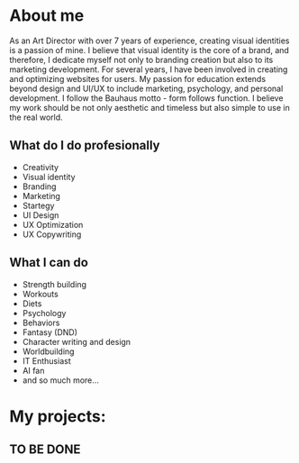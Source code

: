 # About me
As an Art Director with over 7 years of experience, creating visual identities is a passion of mine. I believe that visual identity is the core of a brand, and therefore, I dedicate myself not only to branding creation but also to its marketing development. For several years, I have been involved in creating and optimizing websites for users. My passion for education extends beyond design and UI/UX to include marketing, psychology, and personal development. 
I follow the Bauhaus motto - form follows function. I believe my work should be not only aesthetic and timeless but also simple to use in the real world.

## What do I do profesionally
- Creativity
- Visual identity
- Branding
- Marketing
- Startegy
- UI Design
- UX Optimization
- UX Copywriting

## What I can do
- Strength building
- Workouts
- Diets
- Psychology
- Behaviors
- Fantasy (DND)
- Character writing and design
- Worldbuilding
- IT Enthusiast
- AI fan
- and so much more...

# My projects: 

## TO BE DONE
